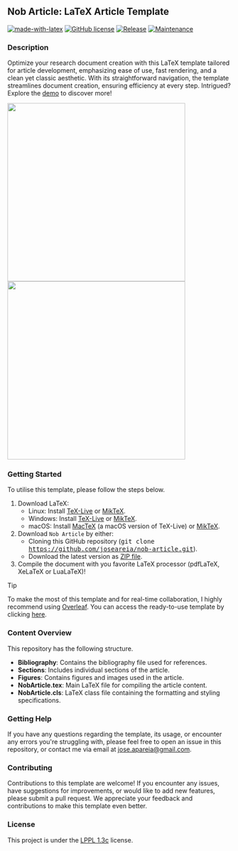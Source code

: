 ## Nob Article: LaTeX Article Template
[![made-with-latex](https://img.shields.io/badge/Made%20with-LaTeX-1f425f.svg?color=green&style=flat-square)](https://www.latex-project.org/)
[![GitHub license](https://img.shields.io/badge/License-LaTeX%20v1.3c-green.svg)](https://www.latex-project.org/lppl/lppl-1-3c)
[![Release](https://img.shields.io/badge/Release-v1.0.2-green.svg)](https://github.com/joseareia/nob-article/releases)
[![Maintenance](https://img.shields.io/badge/Maintained%3F-Yes-green.svg)](https://github.com/joseareia/nob-article/graphs/commit-activity)

### Description
Optimize your research document creation with this LaTeX template tailored for article development, emphasizing ease of use, fast rendering, and a clean yet classic aesthetic. With its straightforward navigation, the template streamlines document creation, ensuring efficiency at every step. Intrigued? Explore the [demo](https://www.overleaf.com/latex/templates/nob-article-template/jxdjsvjgshfc.pdf) to discover more!

<p float="left">
  <img src="https://github.com/joseareia/nob-article/blob/master/Assets/Figure01.png" width="400"/>
  <img src="https://github.com/joseareia/nob-article/blob/master/Assets/Figure02.png" width="400"/>
</p>

### Getting Started
To utilise this template, please follow the steps below.

1. Download LaTeX:
    - Linux: Install [TeX-Live](https://www.tug.org/texlive/) or [MikTeX](https://miktex.org/).
    - Windows: Install [TeX-Live](https://www.tug.org/texlive/) or [MikTeX](https://miktex.org/).
    - macOS: Install [MacTeX](https://www.tug.org/mactex/) (a macOS version of TeX-Live) or [MikTeX](https://miktex.org/).
2. Download `Nob Article` by either:
    - Cloning this GitHub repository (<kbd>git clone https://github.com/joseareia/nob-article.git</kbd>).
    - Download the latest version as [ZIP file](https://github.com/joseareia/nob-article/archive/refs/heads/master.zip).
3. Compile the document with you favorite LaTeX processor (pdfLaTeX, XeLaTeX or LuaLaTeX)!

> [!TIP]
> To make the most of this template and for real-time collaboration, I highly recommend using [Overleaf](https://www.overleaf.com/home-2). You can access the ready-to-use template by clicking [here](https://www.overleaf.com/latex/templates/nob-article-template/jxdjsvjgshfc).

### Content Overview
This repository has the following structure.

- **Bibliography**: Contains the bibliography file used for references.
- **Sections**: Includes individual sections of the article.
- **Figures**: Contains figures and images used in the article.
- **NobArticle.tex**: Main LaTeX file for compiling the article content.
- **NobArticle.cls**: LaTeX class file containing the formatting and styling specifications.

### Getting Help
If you have any questions regarding the template, its usage, or encounter any errors you're struggling with, please feel free to open an issue in this repository, or contact me via email at <a href="mailto:jose.apareia@gmail.com">jose.apareia@gmail.com</a>.

### Contributing
Contributions to this template are welcome! If you encounter any issues, have suggestions for improvements, or would like to add new features, please submit a pull request. We appreciate your feedback and contributions to make this template even better.

### License
This project is under the [LPPL 1.3c](https://www.latex-project.org/lppl/lppl-1-3c/) license.
